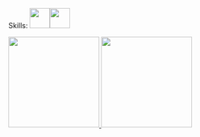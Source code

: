 


Skills: 
<img src="https://cdn.jsdelivr.net/gh/devicons/devicon/icons/python/python-original.svg" width="40" height="40"/><img src="https://cdn.jsdelivr.net/gh/devicons/devicon/icons/c/c-original.svg" width="40" height="40"/>



<div>
<a href="https://github.com/Vediniz">
<img height="180em" src="https://github-readme-stats.vercel.app/api/top-langs/?username=Vediniz&layout=compact&langs_count=7&theme=dracula"/>
<img height="180em" src="https://github-readme-stats.vercel.app/api?username=Vediniz&show_icons=true&theme=dracula&include_all_commits=true&count_private=true"/>
</div>
